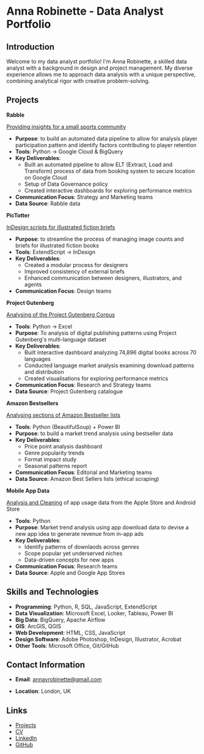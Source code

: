 # Anna Robinette - Data Analyst Portfolio

## Introduction
Welcome to my data analyst portfolio! I'm Anna Robinette, a skilled data analyst with a background in design and project management. My diverse experience allows me to approach data analysis with a unique perspective, combining analytical rigor with creative problem-solving.

## Projects
**Rabble**

[Providing insights for a small sports community](./projects/Rabble/readme.md)

- **Purpose**: to build an automated data pipeline to allow for analysis player participation pattern and identify factors contributing to player retention
- **Tools**: Python → Google Cloud & BigQuery
- **Key Deliverables**:
  - Built an automated pipeline to allow ELT (Extract, Load and Transform) process of data from booking system to secure location on Google Cloud
  - Setup of Data Governance policy
   - Created interactive dashboards for exploring performance metrics
- **Communication Focus**: Strategy and Marketing teams
- **Data Source**: Rabble data

**PicTotter**

[InDesign scripts for illustrated fiction briefs](./projects/PicTotter/readme.md)

- **Purpose**: to streamline the process of managing image counts and briefs for illustrated fiction books
- **Tools**: ExtendScript → InDesign
- **Key Deliverables**:
  - Created a modular process for designers
  - Improved consistency of external briefs
  - Enhanced communication between designers, illustrators, and agents
- **Communication Focus**: Design teams

**Project Gutenberg**

[Analysing of the Project Gutenberg Corpus](./projects/ProjectGutenberg_Analysis/README.md)

- **Tools**: Python → Excel
- **Purpose**: To analysis of digital publishing patterns using Project Gutenberg's multi-language dataset
- **Key Deliverables**:
  - Built interactive dashboard analyzing 74,896 digital books across 70 languages
  - Conducted language market analysis examining download patterns and distribution
  - Created visualisations for exploring performance metrics
- **Communication Focus**: Research and Strategy teams
- **Data Source**: Project Gutenberg catalogue

**Amazon Bestsellers**

[Analysing sections of Amazon Bestseller lists](./projects/AmazonBestseller_Analysis/README.md)

- **Tools**: Python (BeautifulSoup) + Power BI
- **Purpose**: to build a market trend analysis using bestseller data
- **Key Deliverables**: 
  - Price point analysis dashboard
  - Genre popularity trends
  - Format impact study
  - Seasonal patterns report
- **Communication Focus**: Editorial and Marketing teams
- **Data Source**: Amazon Best Sellers lists (ethical scraping)

**Mobile App Data**

[Analysis and Cleaning](./projects/AnalysingMobileAppData/AnalyzingMobileAppData.ipynb) of app usage data from the Apple Store and Android Store 

- **Tools**: Python 
- **Purpose**: Market trend analysis using app download data to devise a new app idea to generate revenue from in-app ads
- **Key Deliverables**: 
  - Identify patterns of downlaods across genres
  - Scope popular yet underserved niches
  - Data-driven concepts for new apps
- **Communication Focus**: Research teams
- **Data Source**: Apple and Google App Stores

## Skills and Technologies
- **Programming**: Python, R, SQL, JavaScript, ExtendScript
- **Data Visualization**: Microsoft Excel, Looker, Tableau, Power BI
- **Big Data**: BigQuery, Apache Airflow
- **GIS**: ArcGIS, QGIS
- **Web Development**: HTML, CSS, JavaScript
- **Design Software**: Adobe Photoshop, InDesign, Illustrator, Acrobat
- **Other Tools**: Microsoft Office, Git/GitHub

## Contact Information
- **Email**: annavrobinette@gmail.com
<!-- - **Phone**: 07875927172 > -->
- **Location**: London, UK

## Links
- [Projects](./projects)
- [CV](./CV/AnnaRobinette_CV.pdf)
- [LinkedIn](https://www.linkedin.com/in/anna-robinette-86785457/) 
- [GitHub](https://github.com/annarobinette) 